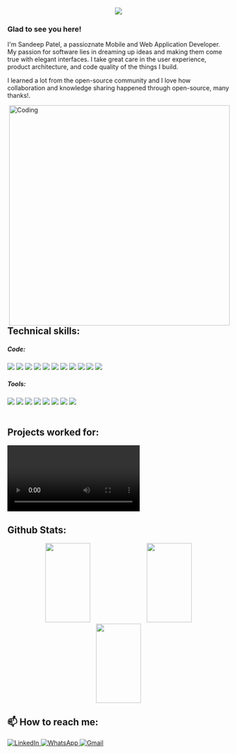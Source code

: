 <h1 align="center">
  <a href="https://git.io/typing-svg">
    <img src="https://readme-typing-svg.herokuapp.com/?lines=Hey,+Guys!;This+is+Sandeep+Patel.;Nice+to+meet+you!;Have+a+great+day&center=true&size=30">
  </a>
</h1>

### Glad to see you here!

I'm Sandeep Patel, a passioznate Mobile and Web Application Developer. My passion for software lies in dreaming up ideas and making them come true with elegant interfaces. I take great care in the user experience, product architecture, and code quality of the things I build.

I learned a lot from the open-source community and I love how collaboration and knowledge sharing happened through open-source, many thanks!.

<!-- 
<p>
<img src='https://user-images.githubusercontent.com/103916464/203501896-23b2e34e-b8da-41de-92eb-fbf90526a96f.png' alt='my banner'>
</p>-->  

<img align="right" width="500" src="https://camo.githubusercontent.com/e20822b4282c07ffd010cd05f855a6561d3b62358ca9e607e4901288dd748fcb/68747470733a2f2f63646e2e6472696262626c652e636f6d2f75736572732f323133313939332f73637265656e73686f74732f343934383733362f74686f75676874776f726b732d6769665f6472696262626c652e676966" alt="Coding">

## Technical skills:

##### Code:
<div>
<img src='https://img.shields.io/badge/Flutter-02569B?style=for-the-badge&logo=flutter&logoColor=white'/>
<img src='https://img.shields.io/badge/Dart-0175C2?style=for-the-badge&logo=dart&logoColor=white'/>
<img src='https://img.shields.io/badge/react_native-%2320232a.svg?style=for-the-badge&logo=react&logoColor=%2361DAFB'/>
<img src='https://img.shields.io/badge/Redux-593D88?style=for-the-badge&logo=redux&logoColor=white'/>
<img src='https://img.shields.io/badge/JavaScript-F7DF1E?style=for-the-badge&logo=javascript&logoColor=black'/>
<img src='https://img.shields.io/badge/TypeScript-007ACC?style=for-the-badge&logo=typescript&logoColor=white'/>
<img src='https://img.shields.io/badge/Android-3DDC84?style=for-the-badge&logo=android&logoColor=white'/>
<img src='https://img.shields.io/badge/Java-ED8B00?style=for-the-badge&logo=java&logoColor=white'/>
<img src='https://img.shields.io/badge/Kotlin-0095D5?&style=for-the-badge&logo=kotlin&logoColor=white'/>
<img src='https://img.shields.io/badge/Swift-FA7343?style=for-the-badge&logo=swift&logoColor=white'/>
<img src='https://img.shields.io/badge/iOS-000000?style=for-the-badge&logo=ios&logoColor=white'/>
</div>

##### Tools:
<div>
<img src='https://img.shields.io/badge/Android_Studio-3DDC84?style=for-the-badge&logo=android-studio&logoColor=white'/>
<img src='https://img.shields.io/badge/Visual_Studio_Code-0078D4?style=for-the-badge&logo=visual%20studio%20code&logoColor=white'/>
<img src='https://img.shields.io/badge/Xcode-007ACC?style=for-the-badge&logo=Xcode&logoColor=white'/>
<img src='https://img.shields.io/badge/Jira-0052CC?style=for-the-badge&logo=Jira&logoColor=white'/>
<img src='https://img.shields.io/badge/GitHub-100000?style=for-the-badge&logo=github&logoColor=white'/>
<img src='https://img.shields.io/badge/GitLab-330F63?style=for-the-badge&logo=gitlab&logoColor=white'/>
<img src='https://img.shields.io/badge/Discord-7289DA?style=for-the-badge&logo=discord&logoColor=white'/>
<img src='https://img.shields.io/badge/Slack-4A154B?style=for-the-badge&logo=slack&logoColor=white'/>
</div>

<br>

## Projects worked for:
<div>
<video src='https://user-images.githubusercontent.com/103916464/205277970-77c0d7a7-e182-40ca-a13a-5bda97322df4.mp4' >
</div>

## Github Stats: 

<p align="center">
<img height="180em" src="https://github-readme-stats.vercel.app/api?username=patelsandeep&show_icons=true&theme=github_dark&hide_border=true&date_format=M%20j%5B%2C%20Y%5D&&count_private=true&include_all_commits=true" width="45%" />
	
<img height="180em" src="https://github-readme-stats.vercel.app/api/top-langs/?username=patelsandeep&theme=github_dark&hide_border=true&date_format=M%20j%5B%2C%20Y%5D&hide=javascript,css&exclude_repo=KNN-Image-Classification&show_icons=true&hide_border=true&layout=compact&langs_count=8" width="45%"/>

<!--
<img height="220em" src="https://github-readme-stats.vercel.app/api/wakatime?username=patelsandeep&theme=github_dark&hide_border=truelayout=compact" width="45%" />
-->

<img height="180em" src="https://github-readme-streak-stats.herokuapp.com/?user=patelsandeep&theme=react&background=0d1117&hide_border=true&date_format=M%20j%5B%2C%20Y%5D&count_private=true" width="45%" />

</p>

## 📫 How to reach me:
<p align="left">
<a href="https://www.linkedin.com/in/patelsandeep1987" target="_blank">
<img alt="LinkedIn" src="https://img.shields.io/badge/linkedin%20-%230077B5.svg?&style=for-the-badge&logo=linkedin&logoColor=white"/>
</a>
<!--<a href="https://twitter.com/RhtErf" target="_blank">
<img src=https://img.shields.io/badge/twitter-%2300acee.svg?&style=for-the-badge&logo=twitter&logoColor=white alt=twitter style="margin-bottom: 5px;" />
</a>
<a href="https://instagram.com/erfanrahmatei">
<img alt="Instagram" src="https://img.shields.io/badge/Instagram-E4405F?style=for-the-badge&logo=Instagram&logoColor=white" />
</a>-->
<a href="https://api.whatsapp.com/send?phone=9924759900">
<img alt="WhatsApp" src="https://img.shields.io/badge/WhatsApp-4FCE5D?style=for-the-badge&logo=WhatsApp&logoColor=white" />
</a>
<a href="mailto:patelsandeep1987@gmail.com">
<img alt="Gmail" src="https://img.shields.io/badge/Gmail-D14836?style=for-the-badge&logo=gmail&logoColor=white" />
</a>
</p> 

<!--
*patelsandeep/patelsandeep* is a ✨ special ✨ repository because its `README.md` (this file) appears on your GitHub profile.

Here are some ideas to get you started:

- 🔭 I’m currently working on ...
- 🌱 I’m currently learning ...
- 👯 I’m looking to collaborate on ...
- 🤔 I’m looking for help with ...
- 💬 Ask me about ...
- 📫 How to reach me: ...
- 😄 Pronouns: ...
- ⚡ Fun fact: ...
-->
